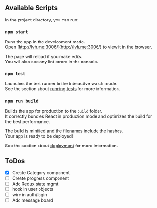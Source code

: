 ## Available Scripts

In the project directory, you can run:

### `npm start`

Runs the app in the development mode.<br>
Open [http://lvh.me:3006/](http://lvh.me:3006/) to view it in the browser.

The page will reload if you make edits.<br>
You will also see any lint errors in the console.

### `npm test`

Launches the test runner in the interactive watch mode.<br>
See the section about [running tests](https://facebook.github.io/create-react-app/docs/running-tests) for more information.

### `npm run build`

Builds the app for production to the `build` folder.<br>
It correctly bundles React in production mode and optimizes the build for the best performance.

The build is minified and the filenames include the hashes.<br>
Your app is ready to be deployed!

See the section about [deployment](https://facebook.github.io/create-react-app/docs/deployment) for more information.

## ToDos
- [x] Create Category component 
- [ ] Create progress component
- [ ] Add Redux state mgmt
- [ ] hook in user objects
- [ ] wire in auth/login
- [ ] Add message board